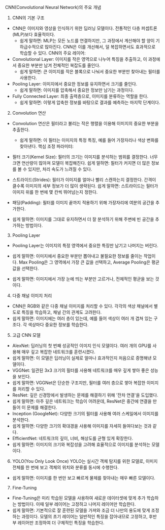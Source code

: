 CNN(Convolutional Neural Network)의 주요 개념
1. CNN의 기본 구조
- CNN은 이미지와 영상을 인식하기 위한 딥러닝 모델이다. 전통적인 다층 퍼셉트론(MLP)보다 효율적이다.
    - 쉽게 말하면: MLP는 모든 노드를 연결하지만, 그 과정에서 계산해야 할 양이 기하급수적으로 많아진다. CNN은 이를 개선해서, 덜 복잡하면서도 효과적으로 학습할 수 있다.
CNN의 주요 레이어:
- Convolutional Layer: 이미지를 작은 영역으로 나누어 특징을 추출하고, 이 과정에서 중요한 부분만 남겨 전체적인 복잡도를 줄인다.
    - 쉽게 말하면: 큰 이미지를 작은 블록으로 나눠서 중요한 부분만 찾아내는 필터를 사용한다.
- Pooling Layer: 이미지에서 중요한 정보를 유지하면서 크기를 줄인다.
    - 쉽게 말하면: 이미지를 압축해서 중요한 정보만 남기는 과정이다.
- Fully Connected Layer: 최종 출력층으로, 이미지를 분류하는 역할을 한다.
    - 쉽게 말하면: 이렇게 압축한 정보를 바탕으로 결과를 예측하는 마지막 단계이다.
2. Convolution 연산
- Convolution 연산은 필터라고 불리는 작은 행렬을 이용해 이미지의 중요한 부분을 추출한다.

    - 쉽게 말하면: 이 필터는 이미지의 특정 특징, 예를 들어 가장자리나 색상 변화를 찾아낸다.
핵심 조정 파라미터:

- 필터 크기(Kernel Size): 필터의 크기는 이미지를 분석하는 범위를 결정한다. 너무 크면 연산량이 많아져 모델이 복잡해진다.
쉽게 말하면: 필터가 커지면 더 많은 정보를 볼 수 있지만, 처리 속도가 느려질 수 있다.
- 스트라이드(Strides): 필터가 이미지를 얼마나 빨리 스캔하는지 결정한다. 간격이 클수록 이미지의 세부 정보가 더 많이 생략된다.
쉽게 말하면: 스트라이드는 필터가 이미지 위를 한 번에 몇 칸씩 뛰어넘는지 정한다.
- 패딩(Padding): 필터를 이미지 끝까지 적용하기 위해 가장자리에 여분의 공간을 추가한다.
- 쉽게 말하면: 이미지를 그대로 유지하면서 더 잘 분석하기 위해 주변에 빈 공간을 추가하는 방법이다.
3. Pooling Layer
- Pooling Layer는 이미지의 특정 영역에서 중요한 특징만 남기고 나머지는 버린다.

- 쉽게 말하면: 이미지에서 중요한 부분만 뽑아내고 불필요한 정보를 줄이는 작업이다.
Max Pooling은 그 영역에서 가장 큰 값을 선택하고, Average Pooling은 평균값을 선택한다.

- 쉽게 말하면: 이미지에서 가장 눈에 띄는 부분만 고르거나, 전체적인 평균을 보는 것이다.
4. 다중 채널 이미지 처리
- CNN은 RGB와 같은 다중 채널 이미지를 처리할 수 있다. 각각의 색상 채널에서 별도로 특징을 학습하고, 채널 간의 관계도 고려한다.
- 쉽게 말하면: 이미지에는 여러 층이 있는데, 예를 들어 색상이 여러 개 겹쳐 있는 구조다. 각 색상마다 중요한 정보를 학습한다.
5. 고급 CNN 모델
- AlexNet: 딥러닝의 첫 번째 성공적인 이미지 인식 모델이다. 여러 개의 GPU를 사용해 매우 깊고 복잡한 네트워크를 훈련시켰다.
- 쉽게 말하면: 이 모델은 딥러닝이 실제로 얼마나 효과적인지 처음으로 증명해낸 모델이다.
- VGGNet: 일관된 3x3 크기의 필터를 사용해 네트워크를 매우 깊게 쌓아 좋은 성능을 보인다.
- 쉽게 말하면: VGGNet은 단순한 구조지만, 필터를 여러 층으로 쌓아 복잡한 이미지를 처리할 수 있다.
- ResNet: 깊은 신경망에서 발생하는 문제를 해결하기 위해 '잔차 연결'을 도입했다.
- 쉽게 말하면: 아주 깊은 네트워크는 학습이 어려운데, ResNet은 중간에 연결을 만들어 이 문제를 해결한다.
- Inception (GoogleNet): 다양한 크기의 필터를 사용해 여러 스케일에서 이미지를 분석한다.
- 쉽게 말하면: 다양한 크기의 확대경을 사용해 이미지를 자세히 들여다보는 것과 같다.
- EfficientNet: 네트워크의 깊이, 너비, 해상도를 균형 있게 확장한다.
- 쉽게 말하면: 이미지의 크기와 복잡성을 고려해 효율적으로 이미지를 분석하는 모델이다.
6. YOLO(You Only Look Once)
YOLO는 실시간 객체 탐지를 위한 모델로, 이미지 전체를 한 번에 보고 객체의 위치와 분류를 동시에 수행한다.
- 쉽게 말하면: 이미지를 한 번만 보고 빠르게 물체를 찾아내는 매우 빠른 모델이다.
7. Fine-Tuning
- Fine-Tuning은 미리 학습된 모델을 사용하여 새로운 데이터셋에 맞게 추가 학습하는 방법이다. 이때 일부 레이어는 고정하고 나머지 레이어만 학습한다.
- 쉽게 말하면: 기본적으로 잘 훈련된 모델을 가져와 조금 더 나만의 용도에 맞게 조정하는 과정이다.
모델의 초기 레이어는 일반적인 특징을 잡아내므로 고정하고, 후반부 레이어만 조정하여 더 구체적인 특징을 학습한다.